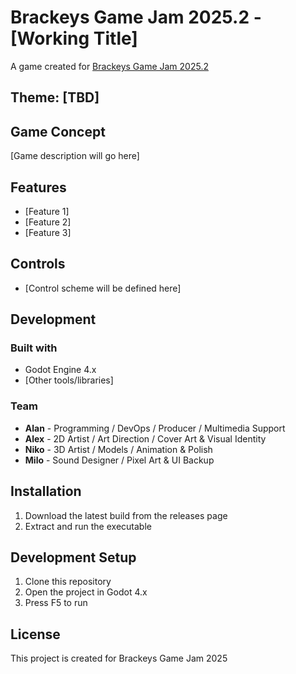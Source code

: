 # Brackeys Game Jam 2025.2 - [Working Title]

A game created for [Brackeys Game Jam 2025.2](https://itch.io/jam/brackeys-14)

## Theme: [TBD]

## Game Concept
[Game description will go here]

## Features
- [Feature 1]
- [Feature 2]
- [Feature 3]

## Controls
- [Control scheme will be defined here]

## Development
### Built with
- Godot Engine 4.x
- [Other tools/libraries]

### Team
- **Alan** - Programming / DevOps / Producer / Multimedia Support
- **Alex** - 2D Artist / Art Direction / Cover Art & Visual Identity  
- **Niko** - 3D Artist / Models / Animation & Polish
- **Milo** - Sound Designer / Pixel Art & UI Backup

## Installation
1. Download the latest build from the releases page
2. Extract and run the executable

## Development Setup
1. Clone this repository
2. Open the project in Godot 4.x
3. Press F5 to run

## License
This project is created for Brackeys Game Jam 2025